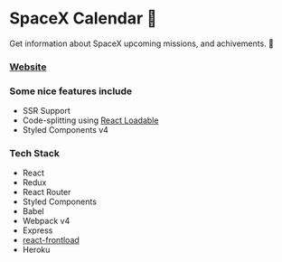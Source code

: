 # SpaceX Calendar :rocket:

Get information about SpaceX upcoming missions, and achivements. :tada: 

### [Website](https://spacexcalendar-v2.herokuapp.com/)

### Some nice features include

* SSR Support
* Code-splitting using [React Loadable](https://github.com/jamiebuilds/react-loadable)
* Styled Components v4

### Tech Stack 

* React
* Redux
* React Router
* Styled Components
* Babel
* Webpack v4
* Express
* [react-frontload](https://github.com/davnicwil/react-frontload)
* Heroku